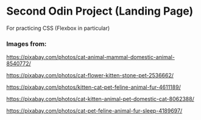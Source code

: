 ﻿# Second Odin Project (Landing Page)

For practicing CSS (Flexbox in particular)

### Images from:

https://pixabay.com/photos/cat-animal-mammal-domestic-animal-8540772/

https://pixabay.com/photos/cat-flower-kitten-stone-pet-2536662/

https://pixabay.com/photos/kitten-cat-pet-feline-animal-fur-4611189/

https://pixabay.com/photos/cat-kitten-animal-pet-domestic-cat-8062388/

https://pixabay.com/photos/cat-pet-feline-animal-fur-sleep-4189697/

